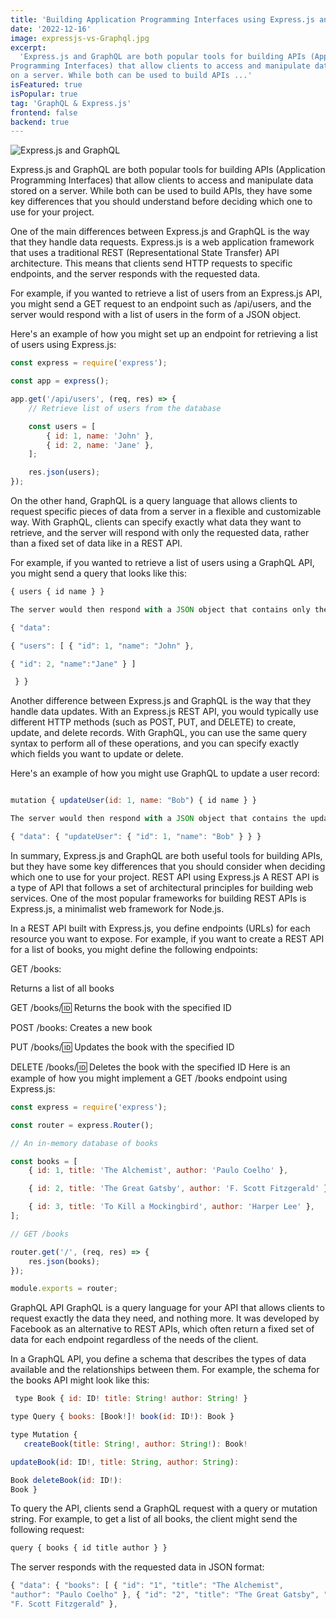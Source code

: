 ```yaml
---
title: 'Building Application Programming Interfaces using Express.js and GraphQL'
date: '2022-12-16'
image: expressjs-vs-Graphql.jpg
excerpt:
  'Express.js and GraphQL are both popular tools for building APIs (Application
Programming Interfaces) that allow clients to access and manipulate data stored
on a server. While both can be used to build APIs ...'
isFeatured: true
isPopular: true
tag: 'GraphQL & Express.js'
frontend: false
backend: true
---
```


![Express.js and GraphQL](expressjs-vs-Graphql.jpg)

Express.js and GraphQL are both popular tools for building APIs (Application
Programming Interfaces) that allow clients to access and manipulate data stored
on a server. While both can be used to build APIs, they have some key
differences that you should understand before deciding which one to use for your
project.

One of the main differences between Express.js and GraphQL is the way that they
handle data requests. Express.js is a web application framework that uses a
traditional REST (Representational State Transfer) API architecture. This means
that clients send HTTP requests to specific endpoints, and the server responds
with the requested data.

For example, if you wanted to retrieve a list of users from an Express.js API,
you might send a GET request to an endpoint such as /api/users, and the server
would respond with a list of users in the form of a JSON object.

Here's an example of how you might set up an endpoint for retrieving a list of
users using Express.js:

```js
const express = require('express');

const app = express();

app.get('/api/users', (req, res) => {
	// Retrieve list of users from the database

	const users = [
		{ id: 1, name: 'John' },
		{ id: 2, name: 'Jane' },
	];

	res.json(users);
});
```

On the other hand, GraphQL is a query language that allows clients to request
specific pieces of data from a server in a flexible and customizable way. With
GraphQL, clients can specify exactly what data they want to retrieve, and the
server will respond with only the requested data, rather than a fixed set of
data like in a REST API.

For example, if you wanted to retrieve a list of users using a GraphQL API, you
might send a query that looks like this:

```js
{ users { id name } }

The server would then respond with a JSON object that contains only the requested data, like this:

{ "data":

{ "users": [ { "id": 1, "name": "John" },

{ "id": 2, "name":"Jane" } ]

 } }
```

Another difference between Express.js and GraphQL is the way that they handle
data updates. With an Express.js REST API, you would typically use different
HTTP methods (such as POST, PUT, and DELETE) to create, update, and delete
records. With GraphQL, you can use the same query syntax to perform all of these
operations, and you can specify exactly which fields you want to update or
delete.

Here's an example of how you might use GraphQL to update a user record:

```js

mutation { updateUser(id: 1, name: "Bob") { id name } }

The server would then respond with a JSON object that contains the updated user data:

{ "data": { "updateUser": { "id": 1, "name": "Bob" } } }

```

In summary, Express.js and GraphQL are both useful tools for building APIs, but
they have some key differences that you should consider when deciding which one
to use for your project. REST API using Express.js A REST API is a type of API
that follows a set of architectural principles for building web services. One of
the most popular frameworks for building REST APIs is Express.js, a minimalist
web framework for Node.js.

In a REST API built with Express.js, you define endpoints (URLs) for each
resource you want to expose. For example, if you want to create a REST API for a
list of books, you might define the following endpoints:

GET /books:

Returns a list of all books

GET /books/:id: Returns the book with the specified ID

POST /books: Creates a new book

PUT /books/:id: Updates the book with the specified ID

DELETE /books/:id: Deletes the book with the specified ID Here is an example of
how you might implement a GET /books endpoint using Express.js:

```js
const express = require('express');

const router = express.Router();

// An in-memory database of books

const books = [
	{ id: 1, title: 'The Alchemist', author: 'Paulo Coelho' },

	{ id: 2, title: 'The Great Gatsby', author: 'F. Scott Fitzgerald' },

	{ id: 3, title: 'To Kill a Mockingbird', author: 'Harper Lee' },
];

// GET /books

router.get('/', (req, res) => {
	res.json(books);
});

module.exports = router;
```

GraphQL API GraphQL is a query language for your API that allows clients to
request exactly the data they need, and nothing more. It was developed by
Facebook as an alternative to REST APIs, which often return a fixed set of data
for each endpoint regardless of the needs of the client.

In a GraphQL API, you define a schema that describes the types of data available
and the relationships between them. For example, the schema for the books API
might look like this:

```js
 type Book { id: ID! title: String! author: String! }

type Query { books: [Book!]! book(id: ID!): Book }

type Mutation {
   createBook(title: String!, author: String!): Book!

updateBook(id: ID!, title: String, author: String):

Book deleteBook(id: ID!):
Book }
```

To query the API, clients send a GraphQL request with a query or mutation
string. For example, to get a list of all books, the client might send the
following request:

```js
query { books { id title author } }
```

The server responds with the requested data in JSON format:

```js
{ "data": { "books": [ { "id": "1", "title": "The Alchemist",
"author": "Paulo Coelho" }, { "id": "2", "title": "The Great Gatsby", "author":
"F. Scott Fitzgerald" },
```
